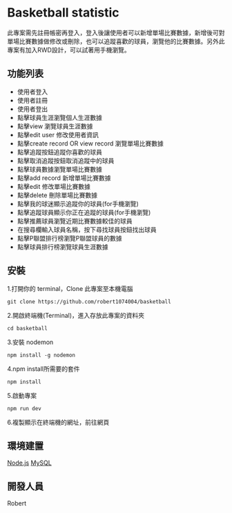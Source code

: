 # Basketball statistic
此專案需先註冊帳密再登入，登入後讓使用者可以新增單場比賽數據，新增後可對單場比賽數據做修改或刪除，也可以追蹤喜歡的球員，瀏覽他的比賽數據。另外此專案有加入RWD設計，可以試著用手機瀏覽。

## 功能列表
* 使用者登入
* 使用者註冊
* 使用者登出
* 點擊球員生涯瀏覽個人生涯數據
* 點擊view 瀏覽球員生涯數據
* 點擊edit user 修改使用者資訊
* 點擊create record OR view record 瀏覽單場比賽數據
* 點擊追蹤按鈕追蹤你喜歡的球員
* 點擊取消追蹤按鈕取消追蹤中的球員
* 點擊球員數據瀏覽單場比賽數據
* 點擊add record 新增單場比賽數據
* 點擊edit 修改單場比賽數據 
* 點擊delete 刪除單場比賽數據
* 點擊我的球迷顯示追蹤你的球員(for手機瀏覽)
* 點擊追蹤球員顯示你正在追蹤的球員(for手機瀏覽)
* 點擊推薦球員瀏覽近期比賽數據較佳的球員
* 在搜尋欄輸入球員名稱，按下尋找球員按鈕找出球員
* 點擊P聯盟排行榜瀏覽P聯盟球員的數據
* 點擊球員排行榜瀏覽球員生涯數據


## 安裝
 1.打開你的 terminal，Clone 此專案至本機電腦
      
    git clone https://github.com/robert1074004/basketball
 2.開啟終端機(Terminal)，進入存放此專案的資料夾
 
    cd basketball
 3.安裝 nodemon
 
    npm install -g nodemon
 4.npm install所需要的套件
 
    npm install  
 5.啟動專案
 
    npm run dev
 6.複製顯示在終端機的網址，前往網頁

## 環境建置
[Node.js](https://nodejs.org/en/)
[MySQL](https://downloads.mysql.com/archives/installer/)

## 開發人員
Robert
